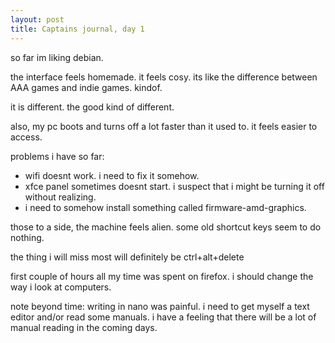 ```yaml
---
layout: post
title: Captains journal, day 1
---
```


so far im liking debian.

the interface feels homemade. it feels cosy. its like the difference between AAA games and indie games. kindof.

it is different. the good kind of different. 

also, my pc  boots and turns off a lot faster than it used to. it feels easier to access.

problems i have so far:
* wifi doesnt work. i need to fix it somehow.
* xfce panel sometimes doesnt start. i suspect that i might be turning it off without realizing.
* i need to somehow install something called firmware-amd-graphics.

those to a side, the machine feels alien. some old shortcut keys seem to do nothing.

the thing i will miss most will definitely be ctrl+alt+delete

first couple of hours all my time was spent on firefox. i should change the way i look at computers.

note beyond time: writing in nano was painful. i need to get myself a text editor and/or read some manuals.
i have a feeling that there will be a lot of manual reading in the coming days.
